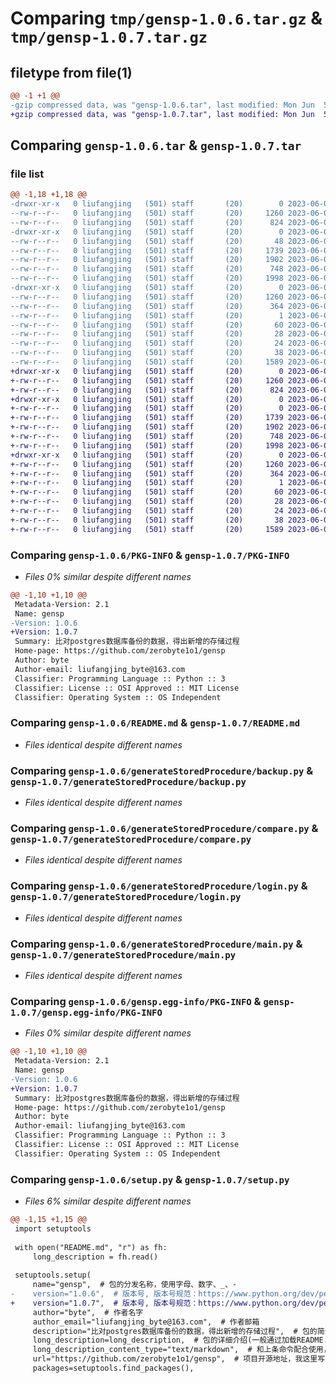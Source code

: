 # Comparing `tmp/gensp-1.0.6.tar.gz` & `tmp/gensp-1.0.7.tar.gz`

## filetype from file(1)

```diff
@@ -1 +1 @@
-gzip compressed data, was "gensp-1.0.6.tar", last modified: Mon Jun  5 04:35:00 2023, max compression
+gzip compressed data, was "gensp-1.0.7.tar", last modified: Mon Jun  5 04:38:42 2023, max compression
```

## Comparing `gensp-1.0.6.tar` & `gensp-1.0.7.tar`

### file list

```diff
@@ -1,18 +1,18 @@
-drwxr-xr-x   0 liufangjing   (501) staff       (20)        0 2023-06-05 04:35:00.406195 gensp-1.0.6/
--rw-r--r--   0 liufangjing   (501) staff       (20)     1260 2023-06-05 04:35:00.406031 gensp-1.0.6/PKG-INFO
--rw-r--r--   0 liufangjing   (501) staff       (20)      824 2023-06-04 05:43:21.000000 gensp-1.0.6/README.md
-drwxr-xr-x   0 liufangjing   (501) staff       (20)        0 2023-06-05 04:35:00.405206 gensp-1.0.6/generateStoredProcedure/
--rw-r--r--   0 liufangjing   (501) staff       (20)       48 2023-06-03 09:32:55.000000 gensp-1.0.6/generateStoredProcedure/__init__.py
--rw-r--r--   0 liufangjing   (501) staff       (20)     1739 2023-06-05 01:40:55.000000 gensp-1.0.6/generateStoredProcedure/backup.py
--rw-r--r--   0 liufangjing   (501) staff       (20)     1902 2023-06-05 02:50:26.000000 gensp-1.0.6/generateStoredProcedure/compare.py
--rw-r--r--   0 liufangjing   (501) staff       (20)      748 2023-06-05 04:30:15.000000 gensp-1.0.6/generateStoredProcedure/login.py
--rw-r--r--   0 liufangjing   (501) staff       (20)     1998 2023-06-05 03:15:51.000000 gensp-1.0.6/generateStoredProcedure/main.py
-drwxr-xr-x   0 liufangjing   (501) staff       (20)        0 2023-06-05 04:35:00.405863 gensp-1.0.6/gensp.egg-info/
--rw-r--r--   0 liufangjing   (501) staff       (20)     1260 2023-06-05 04:35:00.000000 gensp-1.0.6/gensp.egg-info/PKG-INFO
--rw-r--r--   0 liufangjing   (501) staff       (20)      364 2023-06-05 04:35:00.000000 gensp-1.0.6/gensp.egg-info/SOURCES.txt
--rw-r--r--   0 liufangjing   (501) staff       (20)        1 2023-06-05 04:35:00.000000 gensp-1.0.6/gensp.egg-info/dependency_links.txt
--rw-r--r--   0 liufangjing   (501) staff       (20)       60 2023-06-05 04:35:00.000000 gensp-1.0.6/gensp.egg-info/entry_points.txt
--rw-r--r--   0 liufangjing   (501) staff       (20)       28 2023-06-05 04:35:00.000000 gensp-1.0.6/gensp.egg-info/requires.txt
--rw-r--r--   0 liufangjing   (501) staff       (20)       24 2023-06-05 04:35:00.000000 gensp-1.0.6/gensp.egg-info/top_level.txt
--rw-r--r--   0 liufangjing   (501) staff       (20)       38 2023-06-05 04:35:00.406235 gensp-1.0.6/setup.cfg
--rw-r--r--   0 liufangjing   (501) staff       (20)     1589 2023-06-05 04:34:38.000000 gensp-1.0.6/setup.py
+drwxr-xr-x   0 liufangjing   (501) staff       (20)        0 2023-06-05 04:38:42.550785 gensp-1.0.7/
+-rw-r--r--   0 liufangjing   (501) staff       (20)     1260 2023-06-05 04:38:42.550649 gensp-1.0.7/PKG-INFO
+-rw-r--r--   0 liufangjing   (501) staff       (20)      824 2023-06-04 05:43:21.000000 gensp-1.0.7/README.md
+drwxr-xr-x   0 liufangjing   (501) staff       (20)        0 2023-06-05 04:38:42.549519 gensp-1.0.7/generateStoredProcedure/
+-rw-r--r--   0 liufangjing   (501) staff       (20)        0 2023-06-05 04:38:09.000000 gensp-1.0.7/generateStoredProcedure/__init__.py
+-rw-r--r--   0 liufangjing   (501) staff       (20)     1739 2023-06-05 01:40:55.000000 gensp-1.0.7/generateStoredProcedure/backup.py
+-rw-r--r--   0 liufangjing   (501) staff       (20)     1902 2023-06-05 02:50:26.000000 gensp-1.0.7/generateStoredProcedure/compare.py
+-rw-r--r--   0 liufangjing   (501) staff       (20)      748 2023-06-05 04:30:15.000000 gensp-1.0.7/generateStoredProcedure/login.py
+-rw-r--r--   0 liufangjing   (501) staff       (20)     1998 2023-06-05 03:15:51.000000 gensp-1.0.7/generateStoredProcedure/main.py
+drwxr-xr-x   0 liufangjing   (501) staff       (20)        0 2023-06-05 04:38:42.550119 gensp-1.0.7/gensp.egg-info/
+-rw-r--r--   0 liufangjing   (501) staff       (20)     1260 2023-06-05 04:38:42.000000 gensp-1.0.7/gensp.egg-info/PKG-INFO
+-rw-r--r--   0 liufangjing   (501) staff       (20)      364 2023-06-05 04:38:42.000000 gensp-1.0.7/gensp.egg-info/SOURCES.txt
+-rw-r--r--   0 liufangjing   (501) staff       (20)        1 2023-06-05 04:38:42.000000 gensp-1.0.7/gensp.egg-info/dependency_links.txt
+-rw-r--r--   0 liufangjing   (501) staff       (20)       60 2023-06-05 04:38:42.000000 gensp-1.0.7/gensp.egg-info/entry_points.txt
+-rw-r--r--   0 liufangjing   (501) staff       (20)       28 2023-06-05 04:38:42.000000 gensp-1.0.7/gensp.egg-info/requires.txt
+-rw-r--r--   0 liufangjing   (501) staff       (20)       24 2023-06-05 04:38:42.000000 gensp-1.0.7/gensp.egg-info/top_level.txt
+-rw-r--r--   0 liufangjing   (501) staff       (20)       38 2023-06-05 04:38:42.550818 gensp-1.0.7/setup.cfg
+-rw-r--r--   0 liufangjing   (501) staff       (20)     1589 2023-06-05 04:38:19.000000 gensp-1.0.7/setup.py
```

### Comparing `gensp-1.0.6/PKG-INFO` & `gensp-1.0.7/PKG-INFO`

 * *Files 0% similar despite different names*

```diff
@@ -1,10 +1,10 @@
 Metadata-Version: 2.1
 Name: gensp
-Version: 1.0.6
+Version: 1.0.7
 Summary: 比对postgres数据库备份的数据，得出新增的存储过程
 Home-page: https://github.com/zerobyte1o1/gensp
 Author: byte
 Author-email: liufangjing_byte@163.com
 Classifier: Programming Language :: Python :: 3
 Classifier: License :: OSI Approved :: MIT License
 Classifier: Operating System :: OS Independent
```

### Comparing `gensp-1.0.6/README.md` & `gensp-1.0.7/README.md`

 * *Files identical despite different names*

### Comparing `gensp-1.0.6/generateStoredProcedure/backup.py` & `gensp-1.0.7/generateStoredProcedure/backup.py`

 * *Files identical despite different names*

### Comparing `gensp-1.0.6/generateStoredProcedure/compare.py` & `gensp-1.0.7/generateStoredProcedure/compare.py`

 * *Files identical despite different names*

### Comparing `gensp-1.0.6/generateStoredProcedure/login.py` & `gensp-1.0.7/generateStoredProcedure/login.py`

 * *Files identical despite different names*

### Comparing `gensp-1.0.6/generateStoredProcedure/main.py` & `gensp-1.0.7/generateStoredProcedure/main.py`

 * *Files identical despite different names*

### Comparing `gensp-1.0.6/gensp.egg-info/PKG-INFO` & `gensp-1.0.7/gensp.egg-info/PKG-INFO`

 * *Files 0% similar despite different names*

```diff
@@ -1,10 +1,10 @@
 Metadata-Version: 2.1
 Name: gensp
-Version: 1.0.6
+Version: 1.0.7
 Summary: 比对postgres数据库备份的数据，得出新增的存储过程
 Home-page: https://github.com/zerobyte1o1/gensp
 Author: byte
 Author-email: liufangjing_byte@163.com
 Classifier: Programming Language :: Python :: 3
 Classifier: License :: OSI Approved :: MIT License
 Classifier: Operating System :: OS Independent
```

### Comparing `gensp-1.0.6/setup.py` & `gensp-1.0.7/setup.py`

 * *Files 6% similar despite different names*

```diff
@@ -1,15 +1,15 @@
 import setuptools
 
 with open("README.md", "r") as fh:
     long_description = fh.read()
 
 setuptools.setup(
     name="gensp",  # 包的分发名称，使用字母、数字、_、-
-    version="1.0.6",  # 版本号, 版本号规范：https://www.python.org/dev/peps/pep-0440/
+    version="1.0.7",  # 版本号, 版本号规范：https://www.python.org/dev/peps/pep-0440/
     author="byte",  # 作者名字
     author_email="liufangjing_byte@163.com",  # 作者邮箱
     description="比对postgres数据库备份的数据，得出新增的存储过程",  # 包的简介描述
     long_description=long_description,  # 包的详细介绍(一般通过加载README.md)
     long_description_content_type="text/markdown",  # 和上条命令配合使用，声明加载的是markdown文件
     url="https://github.com/zerobyte1o1/gensp",  # 项目开源地址，我这里写的是同性交友官网，大家可以写自己真实的开源网址
     packages=setuptools.find_packages(),
```

